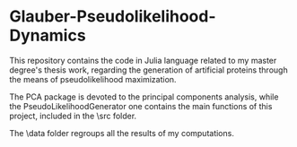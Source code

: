 # Glauber-Pseudolikelihood-Dynamics
This repository contains the code in Julia language related to my master degree's thesis work, regarding the generation of  artificial proteins through the means of pseudolikelihood maximization.

The PCA package is devoted to the principal components analysis, while the PseudoLikelihoodGenerator one contains the main functions of this project, included in the \src folder.

The \data folder regroups all the results of my computations.
